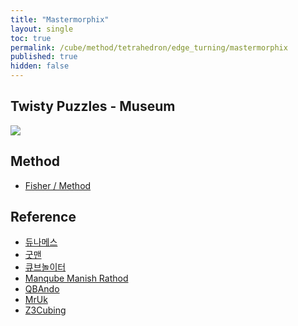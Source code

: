 ```yaml
---
title: "Mastermorphix"
layout: single
toc: true
permalink: /cube/method/tetrahedron/edge_turning/mastermorphix
published: true
hidden: false
---
```


<head>
  <base target="_blank">
  <link
    rel   = "stylesheet"
    type  = "text/css"
    href  = "/assets/css/twisty/Tetrahedron/Mastermorphix.css"
  >
  <script
    src   = "https://cdn.cubing.net/js/cubing/twisty"
    type  = "module"
    defer
  ></script>
</head>



## Twisty Puzzles - Museum

<a href="https://twistypuzzles.com/app/museum/museum_showitem.php?pkey=675">
  <img src="https://twistypuzzles.com/museum/large/00675-01.jpg">
</a>



## Method

- [Fisher / Method](/cube/method/NxNxN/modification/fisher#method)

  <div class="twisty-wrapper">
    <twisty-player
      dark-mode                       = "dark"
      background                      = "none"
      experimental-puzzle-description = "t e 0.346184634065199"
      camera-latitude                 = 30
      camera-longitude                = 0
      experimental-stickering         = "full"
      alg                             = ""
      experimental-setup-alg          = "FD FR FL LR RD LD FD FL FR LR LD"
      experimental-setup-anchor       = "start"
    ></twisty-player>
  </div>



## Reference

- [듀나메스](https://youtu.be/yKW48BaE91M)
- [굿맨](https://youtu.be/NTwVr2T4u-o)
- [큐브놀이터](https://youtu.be/VW-CvVZkRzQ)
- [Manqube Manish Rathod](https://youtu.be/GpHxJILUTHI)
- [QBAndo](https://youtu.be/q6He6FX5540)
- [MrUk](https://youtu.be/_ZgduvWVx14)
- [Z3Cubing](https://youtu.be/Q1DXmDGyebc)